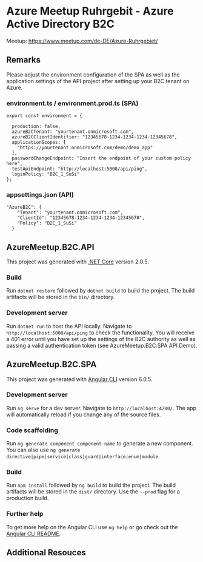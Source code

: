 # Azure Meetup Ruhrgebit - Azure Active Directory B2C
Meetup: https://www.meetup.com/de-DE/Azure-Ruhrgebiet/ 

## Remarks
Please adjust the environment configuration of the SPA as well as the application settings of the API project after setting up your B2C tenant on Azure. 

### environment.ts / environment.prod.ts (SPA)
```
export const environment = {

  production: false,
  azureB2CTenant: "yourtenant.onmicrosoft.com",
  azureB2CClientIdentifier: "12345678-1234-1234-1234-12345678",
  applicationScopes: [
    "https://yourtenant.onmicrosoft.com/demo/demo_app"
  ],
  passwordChangeEndpoint: "Insert the endpoint of your custom policy here",
  testApiEndpoint: "http://localhost:5000/api/ping",
  loginPolicy: "B2C_1_SuSi"
};
```

### appsettings.json (API)
```
"AzureB2C": {
    "Tenant": "yourtenant.onmicrosoft.com",
    "ClientId": "12345678-1234-1234-1234-12345678",
    "Policy": "B2C_1_SuSi"
  }
```

## AzureMeetup.B2C.API

This project was generated with [.NET Core](https://www.microsoft.com/net/learn/get-started/windows) version 2.0.5.

### Build

Run `dotnet restore` followed by `dotnet build` to build the project. The build artifacts will be stored in the `bin/` directory.

### Development server

Run `dotnet run` to host the API locally. Navigate to `http://localhost:5000/api/ping` to check the functionality. You will receive a 401 error until you have set up the settings of the B2C authority as well as passing a valid authentication token (see AzureMeetup.B2C.SPA API Demo).

## AzureMeetup.B2C.SPA

This project was generated with [Angular CLI](https://github.com/angular/angular-cli) version 6.0.5.

### Development server

Run `ng serve` for a dev server. Navigate to `http://localhost:4200/`. The app will automatically reload if you change any of the source files.

### Code scaffolding

Run `ng generate component component-name` to generate a new component. You can also use `ng generate directive|pipe|service|class|guard|interface|enum|module`.

### Build

Run `npm install` followed by `ng build` to build the project. The build artifacts will be stored in the `dist/` directory. Use the `--prod` flag for a production build.

### Further help

To get more help on the Angular CLI use `ng help` or go check out the [Angular CLI README](https://github.com/angular/angular-cli/blob/master/README.md).

## Additional Resouces
